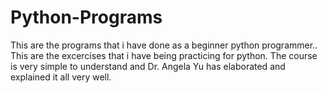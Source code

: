 # Python-Programs
This are the programs that i have done as a beginner python programmer.. This are the excercises that i have being practicing for python. The course is very simple to understand and Dr. Angela Yu has elaborated and explained it all very well.
